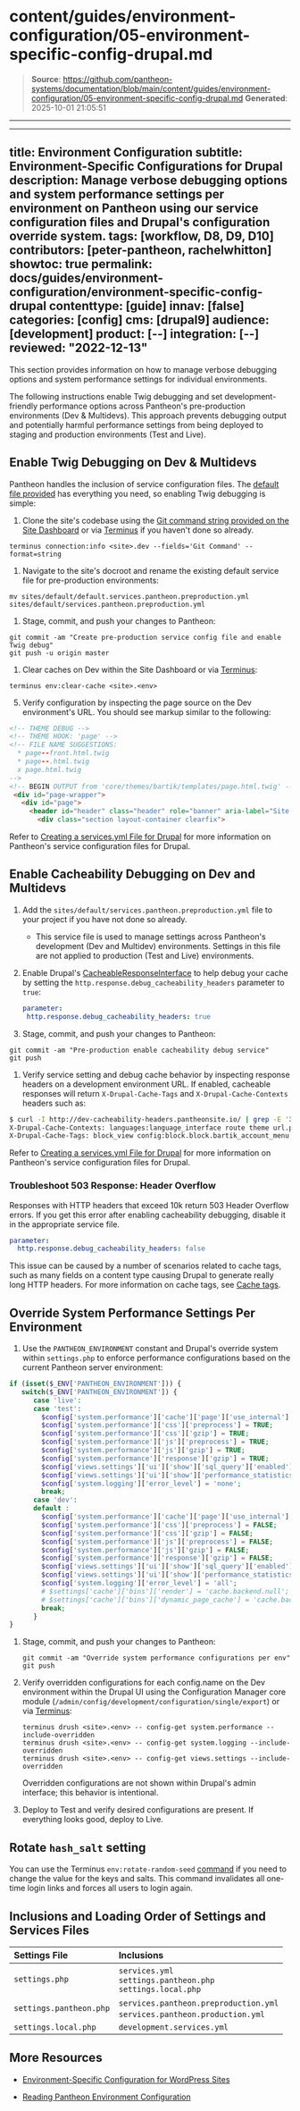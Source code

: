 # content/guides/environment-configuration/05-environment-specific-config-drupal.md

> **Source**: https://github.com/pantheon-systems/documentation/blob/main/content/guides/environment-configuration/05-environment-specific-config-drupal.md
> **Generated**: 2025-10-01 21:05:51

---

---
title: Environment Configuration
subtitle: Environment-Specific Configurations for Drupal
description: Manage verbose debugging options and system performance settings per environment on Pantheon using our service configuration files and Drupal's configuration override system.
tags: [workflow, D8, D9, D10]
contributors: [peter-pantheon, rachelwhitton]
showtoc: true
permalink: docs/guides/environment-configuration/environment-specific-config-drupal
contenttype: [guide]
innav: [false]
categories: [config]
cms: [drupal9]
audience: [development]
product: [--]
integration: [--]
reviewed: "2022-12-13"
---

This section provides information on how to manage verbose debugging options and system performance settings for individual environments.

The following instructions enable Twig debugging and set development-friendly performance options across Pantheon's pre-production environments (Dev & Multidevs). This approach prevents debugging output and potentially harmful performance settings from being deployed to staging and production environments (Test and Live).

## Enable Twig Debugging on Dev & Multidevs
Pantheon handles the inclusion of service configuration files. The [default file provided](https://github.com/pantheon-upstreams/drupal-composer-managed/tree/main/web/sites/default) has everything you need, so enabling Twig debugging is simple:

1. Clone the site's codebase using the [Git command string provided on the Site Dashboard](/guides/git/git-config#clone-your-site-codebase) or via [Terminus](/terminus) if you haven't done so already.

 ```bash{promptUser: user}
 terminus connection:info <site>.dev --fields='Git Command' --format=string
 ```

1. Navigate to the site's docroot and rename the existing default service file for pre-production environments:

 ```bash{promptUser: user}
 mv sites/default/default.services.pantheon.preproduction.yml sites/default/services.pantheon.preproduction.yml
 ```

1. Stage, commit, and push your changes to Pantheon:

 ```bash{promptUser: user}
 git commit -am "Create pre-production service config file and enable Twig debug"
 git push -u origin master
 ```

1. Clear caches on Dev within the Site Dashboard or via [Terminus](/terminus):

 ```bash{promptUser: user}
 terminus env:clear-cache <site>.<env>
 ```

5. Verify configuration by inspecting the page source on the Dev environment's URL. You should see markup similar to the following:

 ```html
 <!-- THEME DEBUG -->
 <!-- THEME HOOK: 'page' -->
 <!-- FILE NAME SUGGESTIONS:
   * page--front.html.twig
   * page--.html.twig
   x page.html.twig
 -->
 <!-- BEGIN OUTPUT from 'core/themes/bartik/templates/page.html.twig' -->
  <div id="page-wrapper">
    <div id="page">
      <header id="header" class="header" role="banner" aria-label="Site header">
        <div class="section layout-container clearfix">
 ```

Refer to [Creating a services.yml File for Drupal](/services-yml) for more information on Pantheon's service configuration files for Drupal.

## Enable Cacheability Debugging on Dev and Multidevs

1. Add the `sites/default/services.pantheon.preproduction.yml` file to your project if you have not done so already.

    - This service file is used to manage settings across Pantheon's development (Dev and Multidev) environments. Settings in this file are not applied to production (Test and Live) environments.

1. Enable Drupal's [CacheableResponseInterface](https://api.drupal.org/api/drupal/core%21lib%21Drupal%21Core%21Cache%21CacheableResponseInterface.php/function/CacheableResponseInterface%3A%3AaddCacheableDependency/9.0.x) to help debug your cache by setting the `http.response.debug_cacheability_headers` parameter to `true`:

    ```yaml
    parameter:
     http.response.debug_cacheability_headers: true
    ```

1. Stage, commit, and push your changes to Pantheon:

  ```bash{promptUser: user}
  git commit -am "Pre-production enable cacheability debug service"
  git push
  ```

1. Verify service setting and debug cache behavior by inspecting response headers on a development environment URL. If enabled, cacheable responses will return `X-Drupal-Cache-Tags` and `X-Drupal-Cache-Contexts` headers such as:

  ```bash
  $ curl -I http://dev-cacheability-headers.pantheonsite.io/ | grep -E 'X-Drupal-Cache-Context|X-Drupal-Cache-Tags'
  X-Drupal-Cache-Contexts: languages:language_interface route theme url.path.parent url.query_args url.site user.node_grants:view user.permissions user.roles:authenticated
  X-Drupal-Cache-Tags: block_view config:block.block.bartik_account_menu config:block.block.bartik_branding config:block.block.bartik_breadcrumbs config:block.block.bartik_content config:block.block.bartik_footer config:block.block.bartik_help config:block.block.bartik_local_actions config:block.block.bartik_local_tasks config:block.block.bartik_main_menu config:block.block.bartik_messages config:block.block.bartik_page_title config:block.block.bartik_powered config:block.block.bartik_search config:block.block.bartik_tools config:block_list config:color.theme.bartik config:search.settings config:system.menu.account config:system.menu.footer config:system.menu.main config:system.menu.tools config:system.site config:user.role.anonymous config:views.view.frontpage http_response node_list rendered
  ```

Refer to [Creating a services.yml File for Drupal](/services-yml) for more information on Pantheon's service configuration files for Drupal.

### Troubleshoot 503 Response: Header Overflow

Responses with HTTP headers that exceed 10k return 503 Header Overflow errors. If you get this error after enabling cacheability debugging, disable it in the appropriate service file.

```yaml
parameter:
  http.response.debug_cacheability_headers: false
```

This issue can be caused by a number of scenarios related to cache tags, such as many fields on a content type causing Drupal to generate really long HTTP headers. For more information on cache tags, see [Cache tags](https://www.drupal.org/docs/drupal-apis/cache-api/cache-tags).

## Override System Performance Settings Per Environment

1. Use the `PANTHEON_ENVIRONMENT` constant and Drupal's override system within `settings.php` to enforce performance configurations based on the current Pantheon server environment:

  ```php
  if (isset($_ENV['PANTHEON_ENVIRONMENT'])) {
  	 switch($_ENV['PANTHEON_ENVIRONMENT']) {
  		case 'live':
  		case 'test':
          $config['system.performance']['cache']['page']['use_internal'] = TRUE;
          $config['system.performance']['css']['preprocess'] = TRUE;
          $config['system.performance']['css']['gzip'] = TRUE;
          $config['system.performance']['js']['preprocess'] = TRUE;
          $config['system.performance']['js']['gzip'] = TRUE;
          $config['system.performance']['response']['gzip'] = TRUE;
          $config['views.settings']['ui']['show']['sql_query']['enabled'] = FALSE;
          $config['views.settings']['ui']['show']['performance_statistics'] = FALSE;
          $config['system.logging']['error_level'] = 'none';
		  break;
  		case 'dev':
        default :
          $config['system.performance']['cache']['page']['use_internal'] = FALSE;
          $config['system.performance']['css']['preprocess'] = FALSE;
          $config['system.performance']['css']['gzip'] = FALSE;
          $config['system.performance']['js']['preprocess'] = FALSE;
          $config['system.performance']['js']['gzip'] = FALSE;
          $config['system.performance']['response']['gzip'] = FALSE;
          $config['views.settings']['ui']['show']['sql_query']['enabled'] = TRUE;
          $config['views.settings']['ui']['show']['performance_statistics'] = TRUE;
          $config['system.logging']['error_level'] = 'all';
          # $settings['cache']['bins']['render'] = 'cache.backend.null';
          # $settings['cache']['bins']['dynamic_page_cache'] = 'cache.backend.null';
		  break;
    	}
  }
  ```

1. Stage, commit, and push your changes to Pantheon:

    ```bash{promptUser: user}
    git commit -am "Override system performance configurations per env"
    git push
    ```

1. Verify overridden configurations for each config.name on the Dev environment within the Drupal UI using the Configuration Manager core module (`/admin/config/development/configuration/single/export`) or via [Terminus](/terminus):

   ```bash{promptUser: user}
   terminus drush <site>.<env> -- config-get system.performance --include-overridden
   terminus drush <site>.<env> -- config-get system.logging --include-overridden
   terminus drush <site>.<env> -- config-get views.settings --include-overridden
   ```

   <Alert title="Note" type="info">

   Overridden configurations are not shown within Drupal's admin interface; this behavior is intentional.

   </Alert>

1. Deploy to Test and verify desired configurations are present. If everything looks good, deploy to Live.

## Rotate `hash_salt` setting

You can use the Terminus `env:rotate-random-seed` [command](/terminus/commands/env-rotate-random-seed) if you need to change the value for the keys and salts. This command invalidates all one-time login links and forces all users to login again.

## Inclusions and Loading Order of Settings and Services Files

| Settings File         | Inclusions |
|:--------------------- |:---------- |
| `settings.php`          | `services.yml` <Popover title="Requires Manual Creation" content="Does not exist within Pantheon's upstream by default but is included if found on all Pantheon environments." /> <br /> `settings.pantheon.php` <br /> `settings.local.php` <Popover title=".gitignore" content="Excluded from version control via .gitignore within Pantheon's Drupal upstream. It is not loaded by default on any Pantheon environment but is included if found on local environments." /> |
| `settings.pantheon.php` | `services.pantheon.preproduction.yml` <Popover title="Requires Manual Creation" content="Does not exist within Pantheon's upstream by default but is included if found on Dev and Multidev Pantheon environments." /> <br /> `services.pantheon.production.yml` <Popover title="Requires Manual Creation" content="Does not exist within Pantheon's upstream by default but is included if found on Test and Live Pantheon environments." /> <br /> |
| `settings.local.php` <Popover title=".gitignore" content="Excluded from version control via .gitignore within Pantheon's Drupal upstream. It is not loaded by default on any Pantheon environment but is included if found on local environments." /> |  `development.services.yml` <Popover title=".gitignore" content="Excluded from version control via .gitignore within Pantheon's Drupal upstream. It is not included by default on any Pantheon environment." /> |


## More Resources

- [Environment-Specific Configuration for WordPress Sites](/guides/environment-configuration/environment-specific-config)

- [Reading Pantheon Environment Configuration](/guides/environment-configuration/read-environment-config)
